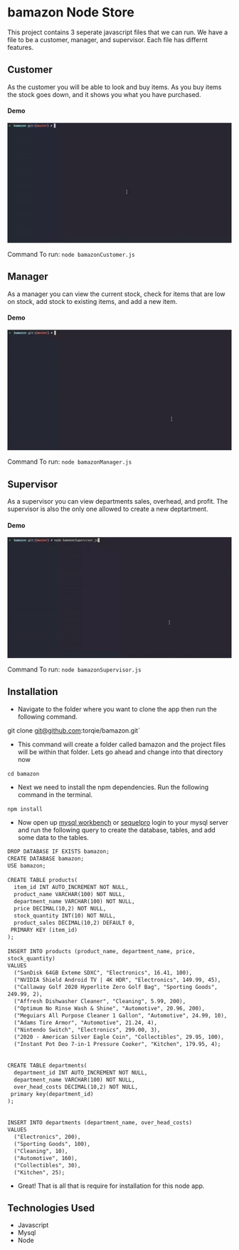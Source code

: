 
# bamazon Node Store

This project contains 3 seperate javascript files that we can run. We have a file to be a customer, manager, and supervisor. Each file has differnt features.

## Customer
As the customer you will be able to look and buy items. As you buy items the stock goes down, and it shows you what you have purchased.


#### Demo
![enter image description here](screenshots/bamazonCustomer.gif)

Command To run: ` node bamazonCustomer.js `


## Manager
As a manager you can view the current stock, check for items that are low on stock, add stock to existing items, and add a new item.

#### Demo
![enter image description here](screenshots/bamazonManager.gif)

Command To run: ` node bamazonManager.js `

## Supervisor
As a supervisor you can view departments sales, overhead, and profit. The supervisor is also the only one allowed to create a new deptartment.

#### Demo
![enter image description here](screenshots/bamazonSupervisor.gif)

Command To run: ` node bamazonSupervisor.js `

## Installation
* Navigate to the folder where you want to clone the app then run the following command.

 git clone git@github.com:torqie/bamazon.git`

* This command will create a folder called bamazon and the project files will be within that folder. Lets go ahead and change into that directory now

` cd bamazon `

* Next we need to install the npm dependencies. Run the following command in the terminal.

` npm install `

* Now open up [mysql workbench](https://www.mysql.com/products/workbench/) or [sequelpro](https://www.sequelpro.com/) 
login to your mysql server and run the following query to create the database, tables, and add some data to the tables.

```
DROP DATABASE IF EXISTS bamazon;  
CREATE DATABASE bamazon;  
USE bamazon;  
  
CREATE TABLE products(  
  item_id INT AUTO_INCREMENT NOT NULL,  
  product_name VARCHAR(100) NOT NULL,  
  department_name VARCHAR(100) NOT NULL,  
  price DECIMAL(10,2) NOT NULL,  
  stock_quantity INT(10) NOT NULL,  
  product_sales DECIMAL(10,2) DEFAULT 0,  
 PRIMARY KEY (item_id)  
);  
  
INSERT INTO products (product_name, department_name, price, stock_quantity)  
VALUES  
  ("SanDisk 64GB Exteme SDXC", "Electronics", 16.41, 100),  
  ("NVIDIA Shield Android TV | 4K HDR", "Electronics", 149.99, 45),  
  ("Callaway Golf 2020 Hyperlite Zero Golf Bag", "Sporting Goods", 249.99, 2),  
  ("Affresh Dishwasher Cleaner", "Cleaning", 5.99, 200),  
  ("Optimum No Rinse Wash & Shine", "Automotive", 20.96, 200),  
  ("Meguiars All Purpose Cleaner 1 Gallon", "Automotive", 24.99, 10),  
  ("Adams Tire Armor", "Automotive", 21.24, 4),  
  ("Nintendo Switch", "Electronics", 299.00, 3),  
  ("2020 - American Silver Eagle Coin", "Collectibles", 29.95, 100),  
  ("Instant Pot Deo 7-in-1 Pressure Cooker", "Kitchen", 179.95, 4);  
  
  
CREATE TABLE departments(  
  department_id INT AUTO_INCREMENT NOT NULL,  
  department_name VARCHAR(100) NOT NULL,  
  over_head_costs DECIMAL(10,2) NOT NULL,  
 primary key(department_id)  
);  
  
  
INSERT INTO departments (department_name, over_head_costs)  
VALUES  
  ("Electronics", 200),  
  ("Sporting Goods", 100),  
  ("Cleaning", 10),  
  ("Automotive", 160),  
  ("Collectibles", 30),  
  ("Kitchen", 25);
```
* Great! That is all that is require for installation  for this node app.

## Technologies Used
* Javascript
* Mysql
* Node